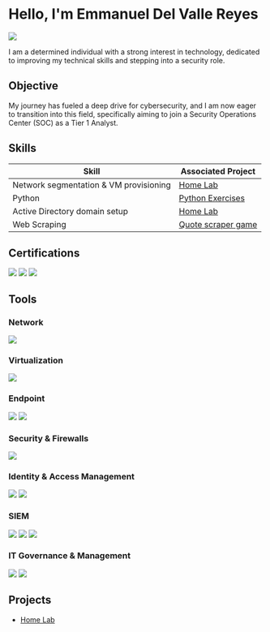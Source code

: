 # Hello, I'm Emmanuel Del Valle Reyes
<a href="https://www.linkedin.com/in/emmanuel-del-valle-reyes">
  <img src="https://img.shields.io/badge/-LinkedIn-0072b1?&style=for-the-badge&logo=linkedin&logoColor=white" />
</a>

I am a determined individual with a strong interest in technology, dedicated to improving my technical skills and stepping into a security role.

## Objective

My journey has fueled a deep drive for cybersecurity, and I am now eager to transition into this field, specifically aiming to join a Security Operations Center (SOC) as a Tier 1 Analyst.

## Skills


| Skill                                         | Associated Project         |
|-----------------------------------------------|----------------------------|
| Network segmentation & VM provisioning      | <a href="https://github.com/manny-security/Home-Lab"> Home Lab<a> |
| Python   | <a href="https://github.com/manny-security/Python"> Python Exercises</a> |
| Active Directory domain setup     | <a href="https://github.com/manny-security/Home-Lab"> Home Lab</a> |
| Web Scraping     | <a href="https://github.com/manny-security/quote-scraper-game"> Quote scraper game</a> |

## Certifications

<div>
<img src="https://img.shields.io/badge/-Security%2B-FF0000?&style=for-the-badge&logo=CompTIA&logoColor=white" />
<img src="https://img.shields.io/badge/-Google_Cybersecurity_Certificate-4285F4?&style=for-the-badge&logo=Google&logoColor=white" />
<img src="https://img.shields.io/badge/-Wilbur_Wright_College_Advanced_Cybersecurity_Certificate-006400?&style=for-the-badge&logoColor=white" />
</div>


## Tools  

### Network  
<div>  
    <img src="https://img.shields.io/badge/-Wireshark-1679A7?&style=for-the-badge&logo=Wireshark&logoColor=white" />  
</div>  

### Virtualization  
<div>  
    <img src="https://img.shields.io/badge/-VMware_vSphere-607078?&style=for-the-badge&logo=VMware&logoColor=white" />  
</div>  

### Endpoint  
<div>  
    <img src="https://img.shields.io/badge/-Microsoft_Defender_for_Endpoint-00A4EF?&style=for-the-badge&logo=Microsoft&logoColor=white" /> 
    <img src="https://img.shields.io/badge/-Absolute-000000?&style=for-the-badge&logoColor=white" />  
</div>  

### Security & Firewalls  
<div>  
    <img src="https://img.shields.io/badge/-pfSense-1E5B8B?&style=for-the-badge&logo=pfSense&logoColor=white" />  
</div>  

### Identity & Access Management  
<div>  
    <img src="https://img.shields.io/badge/-1Password-0094F5?&style=for-the-badge&logo=1Password&logoColor=white" />  
    <img src="https://img.shields.io/badge/-IDnow-2B2E4A?&style=for-the-badge&logoColor=white" />  
</div>  

### SIEM  
<div>  
    <img src="https://img.shields.io/badge/-Microsoft_Sentinel-0078D4?&style=for-the-badge&logo=Microsoft&logoColor=white" />  
    <img src="https://img.shields.io/badge/-Splunk-000000?&style=for-the-badge&logo=Splunk&logoColor=white" />  
    <img src="https://img.shields.io/badge/-Elastic-005571?&style=for-the-badge&logo=Elastic&logoColor=white" />  
</div>  

### IT Governance & Management  
<div>  
    <img src="https://img.shields.io/badge/-Netwrix-0073CF?&style=for-the-badge&logoColor=white" />  
    <img src="https://img.shields.io/badge/-Jira-0052CC?&style=for-the-badge&logo=Jira&logoColor=white" />  
</div>  


## Projects
-  <a href="https://github.com/manny-security/Home-Lab"> Home Lab</a> 

